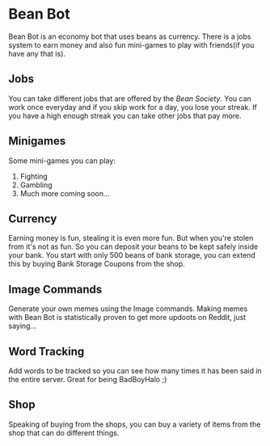 # Bean Bot
Bean Bot is an economy bot that uses beans as currency. There is a jobs system to earn money and also fun mini-games to play with friends(if you have any that is).

## Jobs
You can take different jobs that are offered by the *Bean Society*. You can work once everyday and if you skip work for a day, you lose your streak. If you have a high enough streak you can take other jobs that pay more.

## Minigames
Some mini-games you can play:
1. Fighting
2. Gambling
3. Much more coming soon...

## Currency
Earning money is fun, stealing it is even more fun. But when you're stolen from it's not as fun. So you can deposit your beans to be kept safely inside your bank. You start with only 500 beans of bank storage, you can extend this by buying Bank Storage Coupons from the shop.

## Image Commands
Generate your own memes using the Image commands. Making memes with Bean Bot is statistically proven to get more updoots on Reddit, just saying...

## Word Tracking
Add words to be tracked so you can see how many times it has been said in the entire server. Great for being BadBoyHalo ;)

## Shop
Speaking of buying from the shops, you can buy a variety of items from the shop that can do different things.

